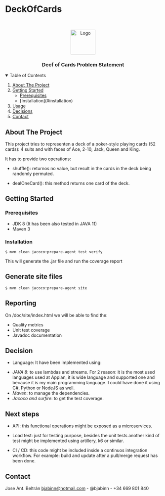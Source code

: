 # DeckOfCards
<!-- PROJECT LOGO -->
<br />
<p align="center">
    <img src="images/cards.png" alt="Logo" width="80" height="80">
<h3 align="center">Decf of Cards Problem Statement</h3>

 <!-- TABLE OF CONTENTS -->
<details open="open">
  <summary>Table of Contents</summary>
  <ol>
    <li>
      <a href="#about-the-project">About The Project</a>
    </li>
    <li>
      <a href="#getting-started">Getting Started</a>
      <ul>
        <li><a href="#prerequisites">Prerequisites</a></li>
        <li>[Installation](#installation) </li>
      </ul>
    </li>
    <li><a href="#usage">Usage</a></li>
    <li><a href="#decisions">Decisions</a></li>
    <li><a href="#contact">Contact</a></li>
  </ol>
</details>

## About The Project
This project tries to representen a deck of a poker-style playing cards (52 cards): 4 suits and with
faces of Ace, 2-10, Jack, Queen and King.

It has to provide two operations:

* shuffle(): returnos no value, but result in the cards in the deck being randomly permuted.

* dealOneCard(): this method returns one card of the deck.

## Getting Started
### Prerequisites
* JDK 8 (It has been also tested in JAVA 11)
* Maven 3

### Installation
```
$ mvn clean jacoco:prepare-agent test verify
```
This will generate the .jar file and run the coverage report
## Generate site files
```
$ mvn clean jacoco:prepare-agent site
```


## Reporting
On /doc/site/index.html we will be able to find the:
* Quality metrics
* Unit test coverage
* Javadoc documentation

## Decision
* Language: It have been implemented using:
<ul>
    <li><em>JAVA 8</em>: to use lambdas and streams. For 2 reason: it is the most used languages used at Appian, it is wide language and supported one
    and because it is my main programming language. I could have done it using C#, Python or NodeJS as well.</li>
    <li><em>Maven</em>: to manage the dependencies.</li>
    <li><em>Jacoco and surfire</em>: to get the test coverage.</li>
</ul>

## Next steps
* API: this functional operations might be exposed as a microservices.

* Load test: just for testing purpose, besides the unit tests another kind of test might be implemented using artillery, k6 or similar.

* CI / CD: this code might be included inside a continuos integration workflow. For example: build and update after a pull/merge request has been done.

## Contact
Jose Ant. Beltrán
bjabinn@hotmail.com - @bjabinn - +34 669 801 840
